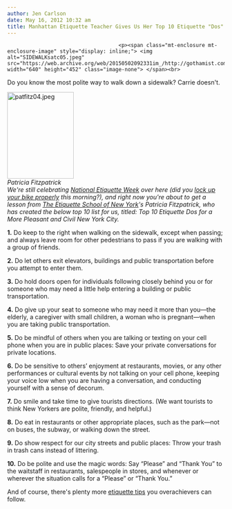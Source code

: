 ```yaml
---
author: Jen Carlson
date: May 16, 2012 10:32 am
title: Manhattan Etiquette Teacher Gives Us Her Top 10 Etiquette "Dos" For A More Pleasant NYC
---
```


	
										<p><span class="mt-enclosure mt-enclosure-image" style="display: inline;"> <img alt="SIDEWALKsatc05.jpeg" src="https://web.archive.org/web/20150502092331im_/http://gothamist.com/attachments/arts_jen/SIDEWALKsatc05.jpeg" width="640" height="452" class="image-none"> </span><br>
<span class="photo_caption">Do you know the most polite way to walk down a sidewalk? Carrie doesn&apos;t.</span></p>

<p><span class="mt-enclosure mt-enclosure-image" style="display: inline;"> </span></p><div class="image-right"> <img alt="patfitz04.jpeg" src="https://web.archive.org/web/20150502092331im_/http://gothamist.com/attachments/arts_jen/patfitz04.jpeg" width="154" height="200"> <br> <i style=" width:154px; ;display:block"> Patricia Fitzpatrick</i></div> <em>We&apos;re still celebrating <a href="https://web.archive.org/web/20150502092331/http://gothamist.com/tags/nationaletiquetteweek">National Etiquette Week</a> over here (did you <a href="https://web.archive.org/web/20150502092331/http://gothamist.com/2012/05/15/basic_bike_lock_etiquette_and_safet.php">lock up your bike properly</a> this morning?), and right now you&apos;re about to get a lesson from <a href="https://web.archive.org/web/20150502092331/http://www.etiquette-ny.com/page/page/1507694.htm">The Etiquette School of New York</a>&apos;s Patricia Fitzpatrick, who has created the below top 10 list for us, titled: Top 10 Etiquette Dos for a More Pleasant and Civil New York City.</em><p></p>

<p><strong>1.</strong> Do keep to the right when walking on the sidewalk, except when passing; and always leave room for other pedestrians to pass if you are walking with a group of friends.</p>

<p><strong>2.</strong> Do let others exit elevators, buildings and public transportation before you attempt to enter them.</p>

<p><strong>3.</strong> Do hold doors open for individuals following closely behind you or for someone who may need a little help entering a building or public transportation.</p>

<p><strong>4.</strong> Do give up your seat to someone who may need it more than you&#x2014;the elderly, a caregiver with small children, a woman who is pregnant&#x2014;when you are taking public transportation.</p>

<p><strong>5.</strong> Do be mindful of others when you are talking or texting on your cell phone when you are in public places: Save your private conversations for private locations.</p>

<p><strong>6.</strong> Do be sensitive to others&#x2019; enjoyment at restaurants, movies, or any other performances or cultural events by not talking on your cell phone, keeping your voice low when you are having a conversation, and conducting yourself with a sense of decorum.</p>

<p><strong>7.</strong> Do smile and take time to give tourists directions. (We want tourists to think New Yorkers are polite, friendly, and helpful.)</p>

<p><strong>8.</strong> Do eat in restaurants or other appropriate places, such as the park&#x2014;not on buses, the subway, or walking down the street.</p>

<p><strong>9.</strong> Do show respect for our city streets and public places: Throw your trash in trash cans instead of littering.</p>

<p><strong>10.</strong> Do be polite and use the magic words: Say &#x201C;Please&#x201D; and &#x201C;Thank You&#x201D; to the waitstaff in restaurants, salespeople in stores, and whenever or wherever the situation calls for a &#x201C;Please&#x201D; or &#x201C;Thank You.&#x201D;</p>

<p>And of course, there&apos;s plenty more <a href="https://web.archive.org/web/20150502092331/http://gothamist.com/tags/etiquette">etiquette tips</a> you overachievers can follow.</p>					
										
									
				